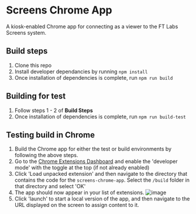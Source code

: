 # Screens Chrome App
A kiosk-enabled Chrome app for connecting as a viewer to the FT Labs Screens system.

## Build steps

1. Clone this repo
2. Install developer dependancies by running `npm install`
3. Once installation of dependencies is complete, run `npm run build`

## Building for test

1. Follow steps 1 - 2 of **Build Steps**
2. Once installation of dependencies is complete, run `npm run build-test`

## Testing build in Chrome

1. Build the Chrome app for either the test or build environments by following the above steps.
2. Go to the [Chrome Extensions Dashboard](chrome://extensions/) and enable the 'developer mode' with the toggle at the top (if not already enabled)
3. Click 'Load unpacked extension' and then navigate to the directory that contains the code for the `screens-chrome-app`. Select the `/build` folder in that directory and select 'OK'
4. The app should now appear in your list of extensions.
![image](https://cloud.githubusercontent.com/assets/913687/25135749/21aa6bfc-244b-11e7-9553-06740bfa4cb9.png)
5. Click 'launch' to start a local version of the app, and then navigate to the URL displayed on the screen to assign content to it.